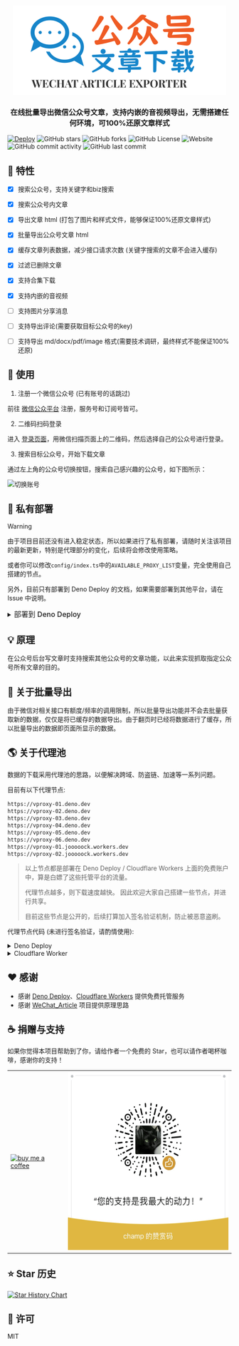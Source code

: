 <p align="center">
  <img src="./assets/logo.svg" alt="Logo" style="max-width: 800px">
</p>

<h3 align="center">在线批量导出微信公众号文章，支持内嵌的音视频导出，无需搭建任何环境，可100%还原文章样式</h3>


[![Deploy][deploy-badge]][deploy]
![GitHub stars]
![GitHub forks]
![GitHub License]
![Website]
![GitHub commit activity]
![GitHub last commit]


## :dart: 特性

- [x] 搜索公众号，支持关键字和biz搜索
- [x] 搜索公众号内文章
- [x] 导出文章 html (打包了图片和样式文件，能够保证100%还原文章样式)
- [x] 批量导出公众号文章 html
- [x] 缓存文章列表数据，减少接口请求次数 (关键字搜索的文章不会进入缓存)
- [x] 过滤已删除文章
- [x] 支持合集下载
- [x] 支持内嵌的音视频
- [ ] 支持图片分享消息
- [ ] 支持导出评论(需要获取目标公众号的key)
- [ ] 支持导出 md/docx/pdf/image 格式(需要技术调研，最终样式不能保证100%还原)


## :hammer: 使用

1. 注册一个微信公众号 (已有账号的话跳过)

前往 [微信公众平台] 注册，服务号和订阅号皆可。

2. 二维码扫码登录

进入 [登录页面]，用微信扫描页面上的二维码，然后选择自己的公众号进行登录。

3. 搜索目标公众号，开始下载文章

通过左上角的公众号切换按钮，搜索自己感兴趣的公众号，如下图所示：

![切换账号]


## :rocket: 私有部署

> [!WARNING]
> 由于项目目前还没有进入稳定状态，所以如果进行了私有部署，请随时关注该项目的最新更新，特别是代理部分的变化，后续将会修改使用策略。
> 
> 或者你可以修改`config/index.ts`中的`AVAILABLE_PROXY_LIST`变量，完全使用自己搭建的节点。
> 
> 另外，目前只有部署到 Deno Deploy 的文档，如果需要部署到其他平台，请在 Issue 中说明。

<details>
<summary><span style="font-size: 16px;font-weight: 500;">部署到 Deno Deploy</span></summary>

1. Fork 该项目

![create a fork][create-a-fork]

2. 点击 [New Project][new-deno-deploy-project] 在 Deno Deploy 上面创建一个项目，选择你刚fork的仓库，如下图所示:

![create deno deploy project][create-deno-deploy-project]

创建之后如下所示:

![deno deploy project result][deno-deploy-project-create-result]

3. 修改github仓库发布配置

启用仓库的 workflows (默认fork的仓库是禁用的):

![enable github workflows][enable-github-workflows]

修改`.github/workflows/deno_deploy.yml`:

![update workflows project][update-workflows-project]

提交:

![commit changes][commit-changes]

4. 等待发布结果

![deploy success][deploy-success]

![finally website][finally-website]
</details>



## :bulb: 原理

在公众号后台写文章时支持搜索其他公众号的文章功能，以此来实现抓取指定公众号所有文章的目的。


## :loudspeaker: 关于批量导出

由于微信对相关接口有额度/频率的调用限制，所以批量导出功能并不会去批量获取新的数据，仅仅是将已缓存的数据导出。由于翻页时已经将数据进行了缓存，所以批量导出的数据即页面所显示的数据。


## :earth_americas: 关于代理池

数据的下载采用代理池的思路，以便解决跨域、防盗链、加速等一系列问题。

目前有以下代理节点:
```
https://vproxy-01.deno.dev
https://vproxy-02.deno.dev
https://vproxy-03.deno.dev
https://vproxy-04.deno.dev
https://vproxy-05.deno.dev
https://vproxy-06.deno.dev
https://vproxy-01.jooooock.workers.dev
https://vproxy-02.jooooock.workers.dev
```

> 以上节点都是部署在 Deno Deploy / Cloudflare Workers 上面的免费账户中，算是白嫖了这些托管平台的流量。
>
> 代理节点越多，则下载速度越快。
> 因此欢迎大家自己搭建一些节点，并进行共享。
>
> 目前这些节点是公开的，后续打算加入签名验证机制，防止被恶意盗刷。

代理节点代码 (未进行签名验证，请酌情使用):

<details>
<summary>Deno Deploy</summary>

```ts
function error(msg: Error | string) {
    return new Response(msg instanceof Error ? msg.message : msg, {
        status: 403,
    });
}

async function wfetch(url: string, opt: Record<string, string> = {}) {
    if (!opt) {
        opt = {};
    }
    const options: Record<string, any> = {
        method: "GET",
        headers: {
            "User-Agent":
                "Mozilla/5.0 (Windows NT 10.0; Win64; x64) AppleWebKit/537.36 (KHTML, like Gecko) Chrome/100.0.0.0 Safari/537.36",
        },
    };
    if (opt.referer) {
        options.headers["Referer"] = opt.referer;
    }

    return await fetch(url, options);
}

Deno.serve(async (req: Request) => {
    if (req.method.toLowerCase() !== "get") {
        return error("Method not allowed");
    }

    const origin = req.headers.get("origin")!;
    const { searchParams } = new URL(req.url);
    let url = searchParams.get("url");
    if (!url) {
        return error("url cannot empty");
    }

    url = decodeURIComponent(url);
    console.log("proxy url:", url);

    if (!/^https?:\/\//.test(url)) {
        return error("url not valid");
    }

    const response = await wfetch(url);

    return new Response(response.body, {
        headers: {
            "Access-Control-Allow-Origin": origin,
            "Content-Type": response.headers.get("Content-Type")!,
        },
    });
});
```
</details>

<details>
<summary>Cloudflare Worker</summary>

```js
function error(msg) {
    return new Response(msg instanceof Error ? msg.message : msg, {
        status: 403,
    });
}

async function wfetch(url, opt = {}) {
    if (!opt) {
        opt = {};
    }
    const options = {
        method: "GET",
        headers: {
            "User-Agent":
                "Mozilla/5.0 (Windows NT 10.0; Win64; x64) AppleWebKit/537.36 (KHTML, like Gecko) Chrome/100.0.0.0 Safari/537.36",
        },
    };
    if (opt.referer) {
        options.headers["Referer"] = opt.referer;
    }

    return await fetch(url, options);
}


export default {
  async fetch(req, env, ctx) {
    if (req.method.toLowerCase() !== "get") {
        return error("Method not allowed");
    }

    const origin = req.headers.get("origin");
    const { searchParams } = new URL(req.url);
    let url = searchParams.get("url");
    if (!url) {
        return error("url cannot empty");
    }

    url = decodeURIComponent(url);
    console.log("proxy url:", url);

    if (!/^https?:\/\//.test(url)) {
        return error("url not valid");
    }

    const response = await wfetch(url);

    return new Response(response.body, {
        headers: {
            "Access-Control-Allow-Origin": origin,
            "Content-Type": response.headers.get("Content-Type"),
        },
    });
  },
};
```
</details>


## :heart: 感谢

- 感谢 [Deno Deploy]、[Cloudflare Workers] 提供免费托管服务
- 感谢 [WeChat_Article] 项目提供原理思路


## :coffee: 捐赠与支持

如果你觉得本项目帮助到了你，请给作者一个免费的 Star，也可以请作者喝杯咖啡，感谢你的支持！

<table>
<tr>
<td><a href="https://ko-fi.com/Y8Y3VBAML"><img src="https://user-images.githubusercontent.com/14358394/115450238-f39e8100-a21b-11eb-89d0-fa4b82cdbce8.png" width="400" alt="buy me a coffee"></a></td>
<td><img src="assets/wechat-reward-code.png" height="400" width="400" alt="微信赞赏码" /></td>
</tr>
</table>


## :star: Star 历史

[![Star History Chart]][Star History Chart Link]


## :memo: 许可

MIT

<!-- Definitions -->

[deploy-badge]: https://img.shields.io/github/actions/workflow/status/jooooock/wechat-article-exporter/.github%2Fworkflows%2Fdeno_deploy.yml?label=Deploy

[deploy]: https://github.com/jooooock/wechat-article-exporter/actions

[Github stars]: https://img.shields.io/github/stars/jooooock/wechat-article-exporter?style=social&label=Star&style=plastic

[Github forks]: https://img.shields.io/github/forks/jooooock/wechat-article-exporter?style=social&label=Fork&style=plastic

[Github License]: https://img.shields.io/github/license/jooooock/wechat-article-exporter?label=License

[Website]: https://img.shields.io/website?url=https%3A%2F%2Fwechat-article-exporter.deno.dev%2F&label=Website

[Github commit activity]: https://img.shields.io/github/commit-activity/w/jooooock/wechat-article-exporter

[Github last commit]: https://img.shields.io/github/last-commit/jooooock/wechat-article-exporter

[微信公众平台]: https://mp.weixin.qq.com/cgi-bin/registermidpage?action=index&lang=zh_CN

[登录页面]: https://wechat-article-exporter.deno.dev/login

[切换账号]: assets/switch-account.png

[create-a-fork]: assets/deploy/create-fork.png

[new-deno-deploy-project]: https://dash.deno.com/new_project

[create-deno-deploy-project]: assets/deploy/create-deno-deploy-project.png

[deno-deploy-project-create-result]: assets/deploy/deno-deploy-project-result.png

[enable-github-workflows]: assets/deploy/enable-github-workflows.png

[update-workflows-project]: assets/deploy/update-workflows-project.png

[commit-changes]: assets/deploy/commit-changes.png

[deploy-success]: assets/deploy/deploy-success.png

[finally-website]: assets/deploy/finally-website.png

[Deno Deploy]: https://deno.com/deploy

[Cloudflare Workers]: https://workers.cloudflare.com

[Wechat_Article]: https://github.com/1061700625/WeChat_Article

[Star History Chart]: https://api.star-history.com/svg?repos=jooooock/wechat-article-exporter&type=Timeline

[Star History Chart Link]: https://star-history.com/#jooooock/wechat-article-exporter&Timeline
